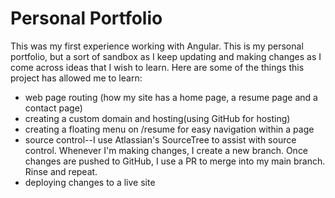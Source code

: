 # Personal Portfolio
This was my first experience working with Angular. This is my personal portfolio, but a sort of sandbox as I keep updating and making changes as I come across ideas that I wish to learn. Here are some of the things this project has allowed me to learn:

* web page routing (how my site has a home page, a resume page and a contact page)
* creating a custom domain and hosting(using GitHub for hosting)
* creating a floating menu on /resume for easy navigation within a page
* source control--I use Atlassian's SourceTree to assist with source control. Whenever I'm making changes, I create a new branch. Once changes are pushed to GitHub, I use a PR to merge into my main branch. Rinse and repeat.
* deploying changes to a live site



[//]: # (## Development server)

[//]: # (Run `ng serve` for a dev server. Navigate to `http://localhost:4200/`. The app will automatically reload if you change any of the source files.)

[//]: # (## Code scaffolding)

[//]: # (Run `ng generate component component-name` to generate a new component. You can also use `ng generate directive|pipe|service|class|guard|interface|enum|module`.)

[//]: # (## Build)

[//]: # (Run `ng build` to build the project. The build artifacts will be stored in the `dist/` directory. Use the `--prod` flag for a production build. )  

[//]: # (## Further help)

[//]: # ( To get more help on the Angular CLI use `ng help` or go check out the [Angular CLI README --https://github.com/angular/angular-cli/blob/master/README.md]. )
